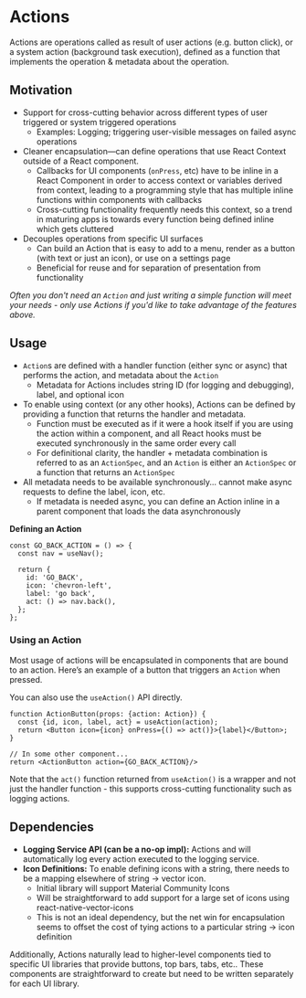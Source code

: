 # Actions

Actions are operations called as result of user actions (e.g. button click), or
a system action (background task execution), defined as a function that
implements the operation & metadata about the operation.

## Motivation

- Support for cross-cutting behavior across different types of user triggered or
  system triggered operations
  - Examples: Logging; triggering user-visible messages on failed async
    operations
- Cleaner encapsulation—can define operations that use React Context outside of
  a React component.
  - Callbacks for UI components (`onPress`, etc) have to be inline in a React
    Component in order to access context or variables derived from context,
    leading to a programming style that has multiple inline functions within
    components with callbacks
  - Cross-cutting functionality frequently needs this context, so a trend in
    maturing apps is towards every function being defined inline which gets
    cluttered
- Decouples operations from specific UI surfaces
  - Can build an Action that is easy to add to a menu, render as a button (with
    text or just an icon), or use on a settings page
  - Beneficial for reuse and for separation of presentation from functionality

_Often you don't need an `Action` and just writing a simple function will meet
your needs - only use Actions if you'd like to take advantage of the features
above._

## Usage

- `Action`s are defined with a handler function (either sync or async) that
  performs the action, and metadata about the `Action`
  - Metadata for Actions includes string ID (for logging and debugging), label,
    and optional icon
- To enable using context (or any other hooks), Actions can be defined by
  providing a function that returns the handler and metadata.
  - Function must be executed as if it were a hook itself if you are using the
    action within a component, and all React hooks must be executed
    synchronously in the same order every call
  - For definitional clarity, the handler + metadata combination is referred to
    as an `ActionSpec`, and an `Action` is either an `ActionSpec` or a function
    that returns an `ActionSpec`
- All metadata needs to be available synchronously... cannot make async requests
  to define the label, icon, etc.
  - If metadata is needed async, you can define an Action inline in a parent
    component that loads the data asynchronously

**Defining an Action**

```tsx
const GO_BACK_ACTION = () => {
  const nav = useNav();

  return {
    id: 'GO_BACK',
    icon: 'chevron-left',
    label: 'go back',
    act: () => nav.back(),
  };
};
```

### **Using an Action**

Most usage of actions will be encapsulated in components that are bound to an
action. Here’s an example of a button that triggers an `Action` when pressed.

You can also use the `useAction()` API directly.

```tsx
function ActionButton(props: {action: Action}) {
  const {id, icon, label, act} = useAction(action);
  return <Button icon={icon} onPress={() => act()}>{label}</Button>;
}

// In some other component...
return <ActionButton action={GO_BACK_ACTION}/>

```

Note that the `act()` function returned from `useAction()` is a wrapper and not
just the handler function - this supports cross-cutting functionality such as
logging actions.

## Dependencies

- **Logging Service API (can be a no-op impl):** Actions and will automatically
  log every action executed to the logging service.
- **Icon Definitions:** To enable defining icons with a string, there needs to
  be a mapping elsewhere of string -> vector icon.
  - Initial library will support Material Community Icons
  - Will be straightforward to add support for a large set of icons using
    react-native-vector-icons
  - This is not an ideal dependency, but the net win for encapsulation seems to
    offset the cost of tying actions to a particular string -> icon definition

Additionally, Actions naturally lead to higher-level components tied to specific
UI libraries that provide buttons, top bars, tabs, etc.. These components are
straightforward to create but need to be written separately for each UI library.
